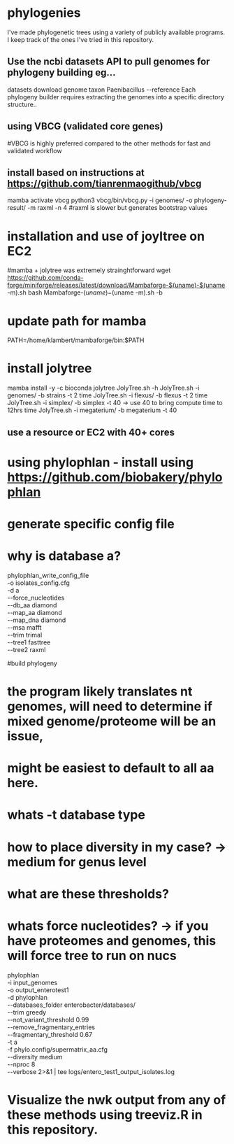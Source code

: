 # phylogenies
I've made phylogenetic trees using a variety of publicly available programs. I keep track of the ones I've tried in this repository.

## Use the ncbi datasets API to pull genomes for phylogeny building eg...
datasets download genome taxon Paenibacillus --reference
Each phylogeny builder requires extracting the genomes into a specific directory structure..

## using VBCG (validated core genes)
#VBCG is highly preferred compared to the other methods for fast and validated workflow
## install based on instructions at https://github.com/tianrenmaogithub/vbcg
mamba activate vbcg
python3 vbcg/bin/vbcg.py -i genomes/ -o phylogeny-result/ -m raxml -n 4 
#raxml is slower but generates bootstrap values

# installation and use of joyltree on EC2
#mamba + jolytree was extremely strainghtforward
wget https://github.com/conda-forge/miniforge/releases/latest/download/Mambaforge-$(uname)-$(uname -m).sh
bash Mambaforge-$(uname)-$(uname -m).sh -b

# update path for mamba
PATH=/home/klambert/mambaforge/bin:$PATH

# install jolytree
mamba install -y -c bioconda jolytree
JolyTree.sh -h
JolyTree.sh  -i genomes/ -b strains -t 2
time JolyTree.sh  -i flexus/ -b flexus -t 2
time JolyTree.sh  -i simplex/ -b simplex -t 40 -> use 40 to bring compute time to 12hrs
time JolyTree.sh  -i megaterium/ -b megaterium -t 40
## use a resource or EC2 with 40+ cores

# using phylophlan - install using https://github.com/biobakery/phylophlan
# generate specific config file
# why is database a?
phylophlan_write_config_file \
    -o isolates_config.cfg \
    -d a \
    --force_nucleotides \
    --db_aa diamond \
    --map_aa diamond \
    --map_dna diamond \
    --msa mafft \
    --trim trimal \
    --tree1 fasttree \
    --tree2 raxml

#build phylogeny
# the program likely translates nt genomes, will need to determine if mixed genome/proteome will be an issue,
# might be easiest to default to all aa here.
# whats -t database type
# how to place diversity in my case? -> medium for genus level
# what are these thresholds?
# whats force nucleotides? -> if you have proteomes and genomes, this will force tree to run on nucs
phylophlan \
    -i input_genomes \
    -o output_enterotest1\
    -d phylophlan \
    --databases_folder enterobacter/databases/ \
    --trim greedy \
    --not_variant_threshold 0.99 \
    --remove_fragmentary_entries \
    --fragmentary_threshold 0.67 \
    -t a \
    -f phylo.config/supermatrix_aa.cfg \
    --diversity medium \
    --nproc 8 \
    --verbose 2>&1 | tee logs/entero_test1_output_isolates.log

# Visualize the nwk output from any of these methods using treeviz.R in this repository.